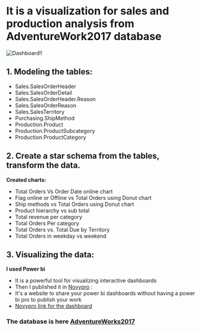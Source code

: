 # It is a visualization for sales and production analysis from AdventureWork2017 database

![Dashboard!!](.jpg)

## 1. Modeling the tables: 
* Sales.SalesOrderHeader 
* Sales.SalesOrderDetail 
* Sales.SalesOrderHeader.Reason 
* Sales.SalesOrderReason 
* Sales.SalesTerritory 
* Purchasing.ShipMethod 
* Production.Product 
* Production.ProductSubcategory 
* Production.ProductCategory  

## 2. Create a star schema from the tables, transform the data. 
**Created charts:** 
* Total Orders Vs Order Date online chart 
* Flag online or Offline vs Total Orders using Donut chart 
* Ship methods vs Total Orders using Donut chart 
* Product hierarchy vs sub total 
* Total revenue per category 
* Total Orders Per category 
* Total Orders vs. Total Due by Territory 
* Total Orders in weekday vs weekend

## 3. Visualizing the data:
**I used Power bi**
- It is a powerful tool for visualizing interactive dashboards
- Then I published it in [Novypro](https://www.novypro.com) : 
- It's a website to share your power bi dashboards without having a power bi pro to publish your work
- [Novypro link for the dashboard](https://www.novypro.com/project/adventureworks2017salesandproducts)
 
 
 ### The database is here [AdventureWorks2017](https://docs.microsoft.com/en-us/sql/samples/adventureworks-install-configure?view=sql-server-ver16&tabs=ssms)
